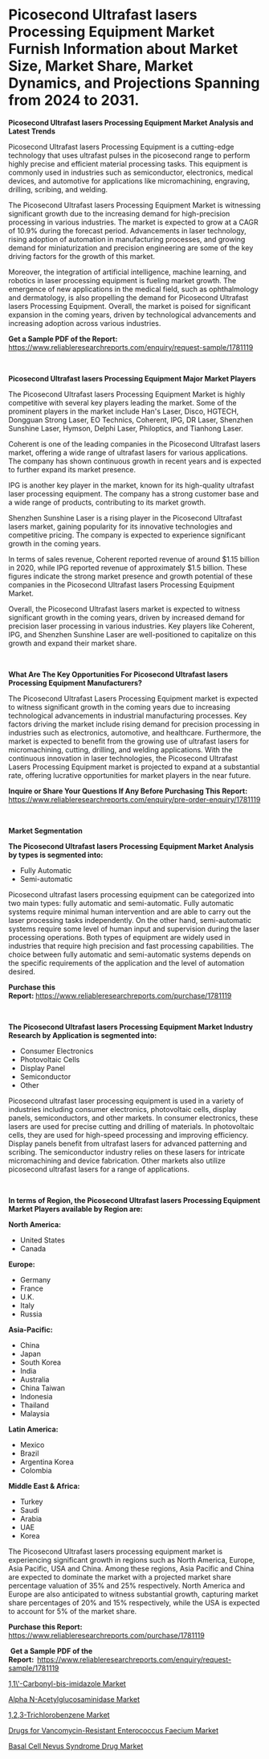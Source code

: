 <p><h1>Picosecond Ultrafast lasers Processing Equipment Market Furnish Information about Market Size, Market Share, Market Dynamics, and Projections Spanning from 2024 to 2031.</h1></p><p><strong>Picosecond Ultrafast lasers Processing Equipment Market Analysis and Latest Trends</strong></p>
<p><p>Picosecond Ultrafast lasers Processing Equipment is a cutting-edge technology that uses ultrafast pulses in the picosecond range to perform highly precise and efficient material processing tasks. This equipment is commonly used in industries such as semiconductor, electronics, medical devices, and automotive for applications like micromachining, engraving, drilling, scribing, and welding.</p><p>The Picosecond Ultrafast lasers Processing Equipment Market is witnessing significant growth due to the increasing demand for high-precision processing in various industries. The market is expected to grow at a CAGR of 10.9% during the forecast period. Advancements in laser technology, rising adoption of automation in manufacturing processes, and growing demand for miniaturization and precision engineering are some of the key driving factors for the growth of this market.</p><p>Moreover, the integration of artificial intelligence, machine learning, and robotics in laser processing equipment is fueling market growth. The emergence of new applications in the medical field, such as ophthalmology and dermatology, is also propelling the demand for Picosecond Ultrafast lasers Processing Equipment. Overall, the market is poised for significant expansion in the coming years, driven by technological advancements and increasing adoption across various industries.</p></p>
<p><strong>Get a Sample PDF of the Report:&nbsp;</strong> <a href="https://www.reliableresearchreports.com/enquiry/request-sample/1781119">https://www.reliableresearchreports.com/enquiry/request-sample/1781119</a></p>
<p>&nbsp;</p>
<p><strong>Picosecond Ultrafast lasers Processing Equipment Major Market Players</strong></p>
<p><p>The Picosecond Ultrafast lasers Processing Equipment Market is highly competitive with several key players leading the market. Some of the prominent players in the market include Han's Laser, Disco, HGTECH, Dongguan Strong Laser, EO Technics, Coherent, IPG, DR Laser, Shenzhen Sunshine Laser, Hymson, Delphi Laser, Philoptics, and Tianhong Laser.</p><p>Coherent is one of the leading companies in the Picosecond Ultrafast lasers market, offering a wide range of ultrafast lasers for various applications. The company has shown continuous growth in recent years and is expected to further expand its market presence.</p><p>IPG is another key player in the market, known for its high-quality ultrafast laser processing equipment. The company has a strong customer base and a wide range of products, contributing to its market growth.</p><p>Shenzhen Sunshine Laser is a rising player in the Picosecond Ultrafast lasers market, gaining popularity for its innovative technologies and competitive pricing. The company is expected to experience significant growth in the coming years.</p><p>In terms of sales revenue, Coherent reported revenue of around $1.15 billion in 2020, while IPG reported revenue of approximately $1.5 billion. These figures indicate the strong market presence and growth potential of these companies in the Picosecond Ultrafast lasers Processing Equipment Market.</p><p>Overall, the Picosecond Ultrafast lasers market is expected to witness significant growth in the coming years, driven by increased demand for precision laser processing in various industries. Key players like Coherent, IPG, and Shenzhen Sunshine Laser are well-positioned to capitalize on this growth and expand their market share.</p></p>
<p>&nbsp;</p>
<p><strong>What Are The Key Opportunities For Picosecond Ultrafast lasers Processing Equipment Manufacturers?</strong></p>
<p><p>The Picosecond Ultrafast Lasers Processing Equipment market is expected to witness significant growth in the coming years due to increasing technological advancements in industrial manufacturing processes. Key factors driving the market include rising demand for precision processing in industries such as electronics, automotive, and healthcare. Furthermore, the market is expected to benefit from the growing use of ultrafast lasers for micromachining, cutting, drilling, and welding applications. With the continuous innovation in laser technologies, the Picosecond Ultrafast Lasers Processing Equipment market is projected to expand at a substantial rate, offering lucrative opportunities for market players in the near future.</p></p>
<p><strong>Inquire or Share Your Questions If Any Before Purchasing This Report:</strong> <a href="https://www.reliableresearchreports.com/enquiry/pre-order-enquiry/1781119">https://www.reliableresearchreports.com/enquiry/pre-order-enquiry/1781119</a></p>
<p>&nbsp;</p>
<p><strong>Market Segmentation</strong></p>
<p><strong>The Picosecond Ultrafast lasers Processing Equipment Market Analysis by types is segmented into:</strong></p>
<p><ul><li>Fully Automatic</li><li>Semi-automatic</li></ul></p>
<p><p>Picosecond ultrafast lasers processing equipment can be categorized into two main types: fully automatic and semi-automatic. Fully automatic systems require minimal human intervention and are able to carry out the laser processing tasks independently. On the other hand, semi-automatic systems require some level of human input and supervision during the laser processing operations. Both types of equipment are widely used in industries that require high precision and fast processing capabilities. The choice between fully automatic and semi-automatic systems depends on the specific requirements of the application and the level of automation desired.</p></p>
<p><strong>Purchase this Report:&nbsp;</strong><a href="https://www.reliableresearchreports.com/purchase/1781119">https://www.reliableresearchreports.com/purchase/1781119</a></p>
<p>&nbsp;</p>
<p><strong>The Picosecond Ultrafast lasers Processing Equipment Market Industry Research by Application is segmented into:</strong></p>
<p><ul><li>Consumer Electronics</li><li>Photovoltaic Cells</li><li>Display Panel</li><li>Semiconductor</li><li>Other</li></ul></p>
<p><p>Picosecond ultrafast laser processing equipment is used in a variety of industries including consumer electronics, photovoltaic cells, display panels, semiconductors, and other markets. In consumer electronics, these lasers are used for precise cutting and drilling of materials. In photovoltaic cells, they are used for high-speed processing and improving efficiency. Display panels benefit from ultrafast lasers for advanced patterning and scribing. The semiconductor industry relies on these lasers for intricate micromachining and device fabrication. Other markets also utilize picosecond ultrafast lasers for a range of applications.</p></p>
<p>&nbsp;</p>
<p><strong>In terms of Region, the Picosecond Ultrafast lasers Processing Equipment Market Players available by Region are:</strong></p>
<p>
    <p> <strong> North America: </strong>
        <ul>
            <li>United States</li>
            <li>Canada</li>
        </ul>
        </p> 
    <p> <strong> Europe: </strong>
        <ul>
            <li>Germany</li>
            <li>France</li>
            <li>U.K.</li>
            <li>Italy</li>
            <li>Russia</li>
        </ul>
        </p> 
    <p> <strong> Asia-Pacific: </strong>
        <ul>
            <li>China</li>
            <li>Japan</li>
            <li>South Korea</li>
            <li>India</li>
            <li>Australia</li>
            <li>China Taiwan</li>
            <li>Indonesia</li>
            <li>Thailand</li>
            <li>Malaysia</li>
        </ul>
        </p> 
    <p> <strong> Latin America: </strong>
        <ul>
            <li>Mexico</li>
            <li>Brazil</li>
            <li>Argentina Korea</li>
            <li>Colombia</li>
        </ul>
        </p> 
    <p> <strong> Middle East & Africa: </strong>
        <ul>
            <li>Turkey</li>
            <li>Saudi</li>
            <li>Arabia</li>
            <li>UAE</li>
            <li>Korea</li>
        </ul>
    </p>
    </p>
<p><p>The Picosecond Ultrafast lasers processing equipment market is experiencing significant growth in regions such as North America, Europe, Asia Pacific, USA and China. Among these regions, Asia Pacific and China are expected to dominate the market with a projected market share percentage valuation of 35% and 25% respectively. North America and Europe are also anticipated to witness substantial growth, capturing market share percentages of 20% and 15% respectively, while the USA is expected to account for 5% of the market share.</p></p>
<p><strong>Purchase this Report: </strong><a href="https://www.reliableresearchreports.com/purchase/1781119">https://www.reliableresearchreports.com/purchase/1781119</a></p>
<p>&nbsp;<strong>Get a Sample PDF of the Report:&nbsp;&nbsp;</strong><a href="https://www.reliableresearchreports.com/enquiry/request-sample/1781119">https://www.reliableresearchreports.com/enquiry/request-sample/1781119</a></p>
<p><strong></strong></p>
<p><p><a href="https://issuu.com/reportprime-2/docs/11-carbonyl-bis-imidazole-market-size-2030.pptx">1,1\'-Carbonyl-bis-imidazole Market</a></p><p><a href="https://medium.com/@klebogdani/alpha-n-acetylglucosaminidase-market-report-reveals-the-latest-trends-and-growth-opportunities-of-098b40782e01">Alpha N-Acetylglucosaminidase Market</a></p><p><a href="https://issuu.com/reportprime-2/docs/123-trichlorobenzene-market-size-2030.pptx">1,2,3-Trichlorobenzene Market</a></p><p><a href="https://medium.com/@klebogdani/drugs-for-vancomycin-resistant-enterococcus-faecium-market-analysis-and-sze-forecasted-for-period-24a4e09865e3">Drugs for Vancomycin-Resistant Enterococcus Faecium Market</a></p><p><a href="https://medium.com/@klebogdani/basal-cell-nevus-syndrome-drug-market-competitive-analysis-market-trends-and-forecast-to-2031-3470094d7568">Basal Cell Nevus Syndrome Drug Market</a></p></p>